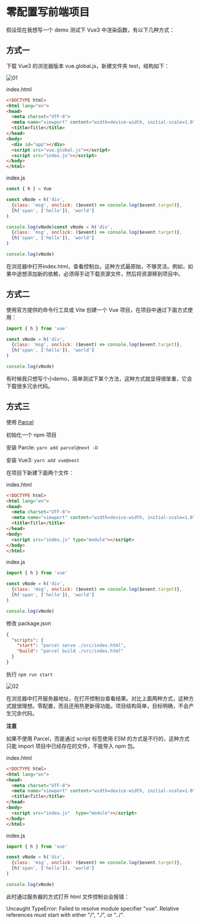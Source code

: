 # 零配置写前端项目

假设现在我想写一个 demo 测试下 Vue3 中渲染函数，有以下几种方式：

## 方式一

下载 Vue3 的浏览器版本 vue.global.js，新建文件夹 test，结构如下：

![01](/images/20230715/01.png)

index.html

```html
<!DOCTYPE html>
<html lang="en">
<head>
  <meta charset="UTF-8">
  <meta name="viewport" content="width=device-width, initial-scale=1.0">
  <title>Title</title>
</head>
<body>
  <div id="app"></div>
  <script src="vue.global.js"></script>
  <script src="index.js"></script>
</body>
</html>
```

index.js

```js
const { h } = Vue

const vNode = h('div',
  {class: 'msg', onclick: ($event) => console.log($event.target)},
  [h('span', ['hello']), 'world']
)

console.log(vNode)const vNode = h('div',
  {class: 'msg', onclick: ($event) => console.log($event.target)},
  [h('span', ['hello']), 'world']
)

console.log(vNode)
```

在浏览器中打开index.html，查看控制台。这种方式最原始，不够灵活。例如，如果中途想添加新的依赖，必须得手动下载资源文件，然后将资源移到项目中。

## 方式二

使用官方提供的命令行工具或 Vite 创建一个 Vue 项目，在项目中通过下面方式使用：

```js
import { h } from 'vue'

const vNode = h('div',
  {class: 'msg', onclick: ($event) => console.log($event.target)},
  [h('span', ['hello']), 'world']
)

console.log(vNode)
```

有时候我只想写个小demo，简单测试下某个方法，这种方式就显得很笨重，它会下载很多冗余代码。

## 方式三 

使用 [Parcel](https://v2.parceljs.org/getting-started/webapp/)

初始化一个 npm 项目

安装 Parcle: `yarn add parcel@next -D`

安装 Vue3: `yarn add vue@next`

在项目下新建下面两个文件：

index.html

```html
<!DOCTYPE html>
<html lang="en">
<head>
  <meta charset="UTF-8">
  <meta name="viewport" content="width=device-width, initial-scale=1.0">
  <title>Title</title>
</head>
<body>
  <script src="index.js" type="module"></script>
</body>
</html>
```

index.js

```js
import { h } from 'vue'

const vNode = h('div',
  {class: 'msg', onclick: ($event) => console.log($event.target)},
  [h('span', ['hello']), 'world']
)

console.log(vNode)
```

修改 package.json

```json
{
  "scripts": {
    "start": "parcel serve ./src/index.html",
    "build": "parcel build ./src/index.html"
  }
}
```

执行 `npm run start`

![02](/images/20230715/02.png)

在浏览器中打开服务器地址，在打开控制台查看结果。对比上面两种方式，这种方式就很理想。零配置，而且还用热更新得功能。项目结构简单，目标明确，不会产生冗余代码。

**注意**

如果不使用 Parcel，而是通过 script 标签使用 ESM 的方式是不行的，这种方式只能 import 项目中已经存在的文件，不能导入 npm 包。

index.html

```html
<!DOCTYPE html>
<html lang="en">
<head>
  <meta charset="UTF-8">
  <meta name="viewport" content="width=device-width, initial-scale=1.0">
  <title>Title</title>
</head>
<body>
  <script src="index.js"  type="module"></script>
</body>
</html>
```

index.js

```js
import { h } from 'vue'

const vNode = h('div',
  {class: 'msg', onclick: ($event) => console.log($event.target)},
  [h('span', ['hello']), 'world']
)

console.log(vNode)
```

此时通过服务器的方式打开 html 文件控制台会报错：

Uncaught TypeError: Failed to resolve module specifier "vue". Relative references must start with either "/", "./", or "../".
